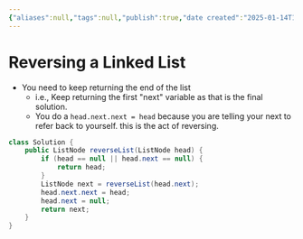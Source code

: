 ```yaml
---
{"aliases":null,"tags":null,"publish":true,"date created":"2025-01-14T15:25","date modified":"2025-01-14T17:29","PassFrontmatter":true,"created":"2025-01-14T15:25:42.504+05:30","updated":"2025-01-14T17:29:56.848+05:30"}
---
```



# Reversing a Linked List
- You need to keep returning the end of the list
	- i.e., Keep returning the first "next" variable as that is the final solution.
	- You do a `head.next.next = head` because you are telling your next to refer back to yourself. this is the act of reversing.
```Java
class Solution {
    public ListNode reverseList(ListNode head) {
        if (head == null || head.next == null) {
            return head;
        }
        ListNode next = reverseList(head.next);
        head.next.next = head;
        head.next = null;
        return next;
    }
}
```
